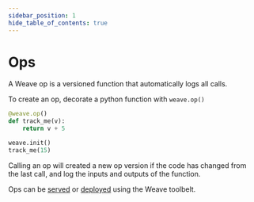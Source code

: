 ```yaml
---
sidebar_position: 1
hide_table_of_contents: true
---
```


# Ops

A Weave op is a versioned function that automatically logs all calls.

To create an op, decorate a python function with `weave.op()`

```python
@weave.op()
def track_me(v):
    return v + 5

weave.init()
track_me(15)
```

Calling an op will created a new op version if the code has changed from the last call, and log the inputs and outputs of the function.

Ops can be [served](/guides/toolbelt/serve) or [deployed](/guides/toolbelt/serve) using the Weave toolbelt.
